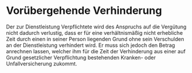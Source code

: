 # Vorübergehende Verhinderung

Der zur Dienstleistung Verpflichtete wird des Anspruchs auf die Vergütung nicht dadurch verlustig, dass er für eine verhältnismäßig nicht erhebliche Zeit durch einen in seiner Person liegenden Grund ohne sein Verschulden an der Dienstleistung verhindert wird. Er muss sich jedoch den Betrag anrechnen lassen, welcher ihm für die Zeit der Verhinderung aus einer auf Grund gesetzlicher Verpflichtung bestehenden Kranken- oder Unfallversicherung zukommt. 

